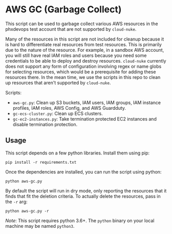 # AWS GC (Garbage Collect)

This script can be used to garbage collect various AWS resources in the phxdevops test account that are not supported by
`cloud-nuke`.

Many of the resources in this script are not included for cleanup because it is hard to differentiate real resources
from test resources. This is primarily due to the nature of the resource. For example, in a sandbox AWS account, you
will still have real IAM roles and users because you need some credentials to be able to deploy and destroy resources.
`cloud-nuke` currently does not support any form of configuration involving regex or name globs for selecting resources,
which would be a prerequisite for adding these resources there. In the mean time, we use the scripts in this repo to
clean up resources that aren't supported by `cloud-nuke`.

Scripts:

- `aws-gc.py`: Clean up S3 buckets, IAM users, IAM groups, IAM instance profiles, IAM roles, AWS Config, and AWS
  Guardduty.
- `gc-ecs-cluster.py`: Clean up ECS clusters.
- `gc-ec2-instances.py`: Take termination protected EC2 instances and disable termination protection.


## Usage

This script depends on a few python libraries. Install them using pip:

```
pip install -r requirements.txt
```

Once the dependencies are installed, you can run the script using python:

```
python aws-gc.py
```

By default the script will run in dry mode, only reporting the resources that it finds that fit the deletion criteria.
To actually delete the resources, pass in the `-r` arg:

```
python aws-gc.py -r
```

*Note*: This script requires python 3.6+. The `python` binary on your local machine may be named `python3`.
